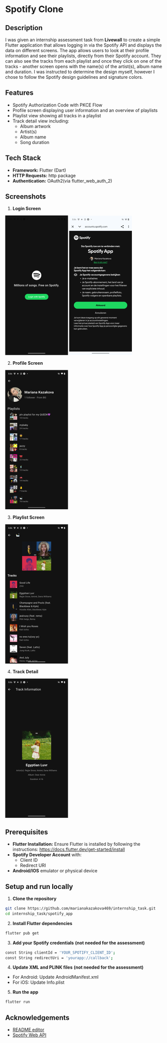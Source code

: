# Spotify Clone

## Description

I was given an internship assessment task from **Livewall** to create a simple Flutter application that allows logging in via the Spotify API and displays the data on different screens. The app allows users to look at their profile information and see their playlists, directly from their Spotify account. They can also see the tracks from each playlist and once they click on one of the tracks - another screen opens with the name(s) of the artist(s), album name and duration. I was instructed to determine the design myself, however I chose to follow the Spotify design guidelines and signature colors.

## Features

- Spotify Authorization Code with PKCE Flow
- Profile screen displaying user information and an overview of playlists
- Playlist view showing all tracks in a playlist
- Track detail view including:
    - Album artwork
    - Artist(s)
    - Album name 
    - Song duration

## Tech Stack

- **Framework:** Flutter (Dart)
- **HTTP Requests:** http package
- **Authentication:** OAuth2(via flutter_web_auth_2)

## Screenshots

1. **Login Screen**


![App Screenshot](login_screen.png)
![App Screenshot](verify_account.png)


2. **Profile Screen**



![App Screenshot](profile_screen.png)



3. **Playlist Screen**


![App Screenshot](playlist_screen.png)



4. **Track Detail**



![App Screenshot](track_screen.png)

## Prerequisites

- **Flutter Installation:** Ensure Flutter is installed by following the instructions: https://docs.flutter.dev/get-started/install
- **Spotify Developer Account** with:
    - Client ID
    - Redirect URI
- **Android/IOS** emulator or physical device

## Setup and run locally 

1. **Clone the repository**
```bash
git clone https://github.com/marianakazakova469/internship_task.git
cd internship_task/spotify_app
```

2. **Install Flutter dependencies**
```bash
flutter pub get
```

3. **Add your Spotify credentials** **(not needed for the assessment)**
```bash
const String clientId = 'YOUR_SPOTIFY_CLIENT_ID';
const String redirectUri = 'yourapp://callback';
```

4. **Update XML and PLINK files** **(not needed for the assessment)**
- For Android: Update AndroidManifest.xml
- For iOS: Update Info.plist

5. **Run the app** 
```bash
flutter run
```

## Acknowledgements
- [README editor](https://readme.so/editor)
- [Spotify Web API](https://developer.spotify.com/documentation/web-api)
